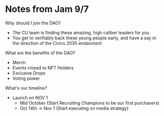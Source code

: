 # Notes from Jam 9/7

Why should I join the DAO?

- The CU team is finding these amazing, high caliber leaders for you
- You get to verifiably back these young people early, and have a say in the direction of the Civics 2030 endaoment

What are the benefits of the DAO?

- Merch
- Events closed to NFT Holders
- Exclusive Drops
- Voting power

What's our timeline?

- Launch on NOV 1
    - Mid October (Start Recruiting Champions to be our first purchasers)
    - Oct 14th → Nov 1 (Start executing on media strategy)